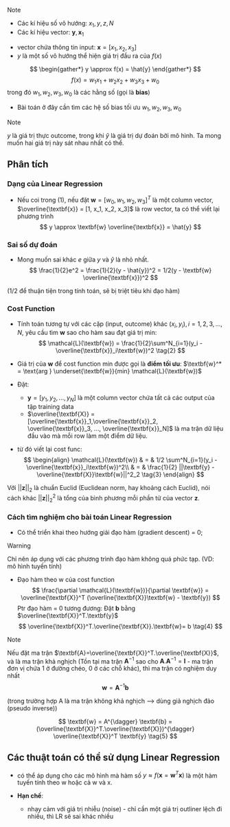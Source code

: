 > [!note] 
> * Các kí hiệu số vô hướng: $x_1,y,z,N$
> * Các kí hiệu vector: $\textbf{y},\textbf{x}_1$

* vector chứa thông tin input: $\textbf{x}=[x_1, x_2, x_3]$ 
* $y$ là một số vô hướng thể hiện giá trị đầu ra của $f(x)$

$$
\begin{gather*} 
y \approx f(x) = \hat{y}
\end{gather*}
$$
$$
\begin{equation}
f(x) = w_1x_1 + w_2x_2 + w_3x_3 + w_0 \tag{1}
\end{equation}
$$
trong đó $w_1, w_2, w_3, w_0$ là các hằng số (gọi là **bias**)

* Bài toán ở đây cần tìm các hệ số bias tối ưu ${w_1, w_2, w_3, w_0}$

> [!note] 
> $y$ là giá trị thực outcome, trong khi $\hat{y}$ là giá trị dự đoán bởi mô hình. Ta mong muốn hai giá trị này sát nhau nhất có thể.

## Phân tích
### Dạng của Linear Regression
* Nếu coi trong $(1)$, nếu đặt $\textbf{w} = [w_0, w_1, w_2, w_3]^T$ là một column vector, $\overline{\textbf{x}} = [1, x_1, x_2, x_3]$ là row vector, ta có thể viết lại phương trình
$$
y \approx \textbf{w} \overline{\textbf{x}} = \hat{y}
$$
### Sai số dự đoán
* Mong muốn sai khác $e$ giữa $y$ và $\hat{y}$ là nhỏ nhất.
$$
\frac{1}{2}e^2 = \frac{1}{2}(y - \hat{y})^2 = 1/2(y - \textbf{w} \overline{\textbf{x}})^2
$$

(1/2 để thuận tiện trong tính toán, sẽ bị triệt tiêu khi đạo hàm)

### Cost Function
* Tính toán tương tự với các cặp (input, outcome) khác $(x_i,y_i), i = 1,2,3,...,N$, yêu cầu tìm $\textbf{w}$ sao cho hàm sau đạt giá trị min:
$$
\mathcal{L}(\textbf{w}) = \frac{1}{2}\sum^N_{i=1}(y_i - \overline{\textbf{x}}_i\textbf{w})^2 \tag{2}
$$

* Giá trị của $\textbf{w}$ để cost function min được gọi là **điểm tối ưu**: $\textbf{w}^* = \text{arg } \underset{\textbf{w}}{min} \mathcal{L}(\textbf{w})$ 
* Đặt:
	* $\textbf{y}=[y_1, y_2, ..., y_N]$ là một column vector chứa tất cả các output của tập training data
	* $\overline{\textbf{X}} = [\overline{\textbf{x}}_1,\overline{\textbf{x}}_2, \overline{\textbf{x}}_3, ..., \overline{\textbf{x}}_N]$ là ma trận dữ liệu đầu vào mà mỗi row làm một điểm dữ liệu.  
* từ đó viết lại cost func:
$$
\begin{align}
\mathcal{L}(\textbf{w}) & = & 1/2 \sum^N_{i=1}(y_i - \overline{\textbf{x}}_i\textbf{w})^2\\
& = & \frac{1}{2} ||\textbf{y} - \overline{\textbf{X}}\textbf{w}||^2_2 \tag{3}
\end{align}
$$

Với $||\textbf{z}||_2$ là chuẩn Euclid (Euclidean norm, hay khoảng cách Euclid), nói cách khác $||\textbf{z}||_2^2$ là tổng của bình phương mỗi phần tử của vector $\textbf{z}$.

### Cách tìm nghiệm cho bài toán Linear Regression

* Có thể triển khai theo hướng giải đạo hàm (gradient descent) = 0;

> [!warning] 
> Chỉ nên áp dụng với các phương trình đạo hàm không quá phức tạp. (VD: mô hình tuyến tính)

* Đạo hàm theo $\text{w}$ của cost function
$$
\frac{\partial \mathcal{L}(\textbf{w})}{\partial \textbf{w}} = \overline{\textbf{X}}^T (\overline{\textbf{X}}\textbf{w} - \textbf{y})
$$
Ptr đạo hàm = 0 tương đương:
Đặt $\textbf{b}$ bằng $\overline{\textbf{X}}^T.\textbf{y}$
$$
\overline{\textbf{X}}^T.\overline{\textbf{X}}.\textbf{w}= b \tag{4}
$$  
> [!note] 
> Nếu đặt ma trận $\textbf{A}=\overline{\textbf{X}}^T.\overline{\textbf{X}}$, và là ma trận khả nghịch (Tồn tại ma trận $\textbf{A}^{-1}$ sao cho $\textbf{A}.\textbf{A}^{-1} =\textbf{I}$ - ma trận đơn vị chứa 1 ở đường chéo, 0 ở các chỗ khác), thì ma trận có nghiệm duy nhất 
> $$
> \textbf{w} = \textbf{A}^{-1}\textbf{b}
> $$

(trong trường hợp A là ma trận không khả nghịch --> dùng giả nghịch đảo (pseudo inverse))

$$
\textbf{w} = A^{\dagger} \textbf{b} = (\overline{\textbf{X}}^T.\overline{\textbf{X}})^{\dagger} \overline{\textbf{X}}^T \textbf{y} \tag{5}
$$

## Các thuật toán có thể sử dụng Linear Regression

* có thể áp dụng cho các mô hình mà hàm số $y \approx f(\textbf{x} = \textbf{w}^T\textbf{x})$ là một hàm tuyến tính theo w hoặc cả w và x.

* **Hạn chế**: 
	* nhạy cảm với giá trị nhiễu (noise) - chỉ cần một giá trị outliner lệch đi nhiều, thì LR sẽ sai khác nhiều